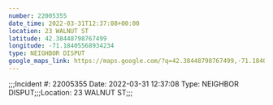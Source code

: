 ```yaml
---
number: 22005355
date_time: 2022-03-31T12:37:08+00:00
location: 23 WALNUT ST
latitude: 42.38448798767499
longitude: -71.18405568934234
type: NEIGHBOR DISPUT
google_maps_link: https://maps.google.com/?q=42.38448798767499,-71.18405568934234
---
```


;;;Incident #: 22005355  Date: 2022-03-31 12:37:08   Type: NEIGHBOR DISPUT;;;Location: 23 WALNUT ST;;;
